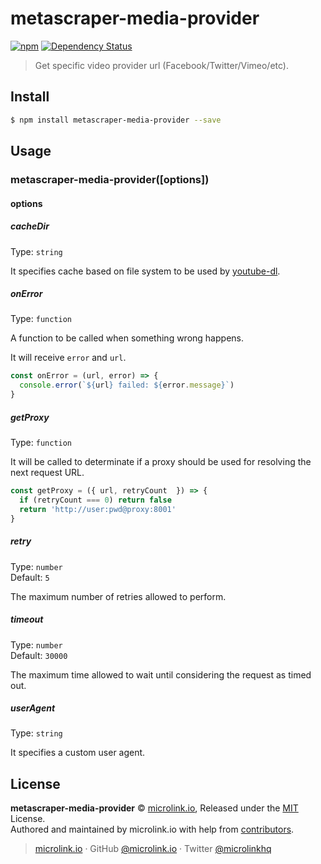 # metascraper-media-provider

[![npm](https://img.shields.io/npm/v/metascraper-media-provider.svg?style=flat-square)](https://www.npmjs.com/package/metascraper-media-provider)
[![Dependency Status](https://david-dm.org/microlinkhq/metascraper.svg?path=packages/metascraper-media-provider&style=flat-square)](https://david-dm.org/microlinkhq/metascraper?path=packages/metascraper-media-provider)

> Get specific video provider url (Facebook/Twitter/Vimeo/etc).

## Install

```bash
$ npm install metascraper-media-provider --save
```

## Usage

### metascraper-media-provider([options])

#### options

##### cacheDir

Type: `string`

It specifies cache based on file system to be used by [youtube-dl](youtube-dl).

##### onError

Type: `function`

A function to be called when something wrong happens.

It will receive `error` and `url`.

```js
const onError = (url, error) => {
  console.error(`${url} failed: ${error.message}`)
}
```

##### getProxy

Type: `function`

It will be called to determinate if a proxy should be used for resolving the next request URL.

```js
const getProxy = ({ url, retryCount  }) => {
  if (retryCount === 0) return false
  return 'http://user:pwd@proxy:8001'
}
```

##### retry

Type: `number`<br>
Default: `5`

The maximum number of retries allowed to perform.

##### timeout

Type: `number`<br>
Default: `30000`

The maximum time allowed to wait until considering the request as timed out.

##### userAgent

Type: `string`

It specifies a custom user agent.

## License

**metascraper-media-provider** © [microlink.io](https://microlink.io), Released under the [MIT](https://github.com/microlinkhq//blob/master/LICENSE.md) License.<br>
Authored and maintained by microlink.io with help from [contributors](https://github.com/microlinkhq//contributors).

> [microlink.io](https://microlink.io) · GitHub [@microlink.io](https://github.com/microlinkhq) · Twitter [@microlinkhq](https://twitter.com/microlinkhq)
